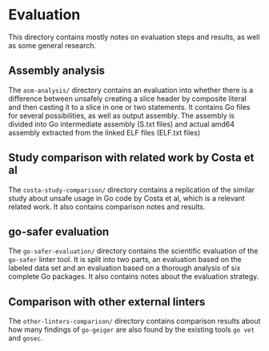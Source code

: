 # Evaluation

This directory contains mostly notes on evaluation steps and results, as well as some general research.


## Assembly analysis

The `asm-analysis/` directory contains an evaluation into whether there is a difference between unsafely creating a
slice header by composite literal and then casting it to a slice in one or two statements. It contains Go files for
several possibilities, as well as output assembly. The assembly is divided into Go intermediate assembly (S.txt files) 
and actual amd64 assembly extracted from the linked ELF files (ELF.txt files)


## Study comparison with related work by Costa et al

The `costa-study-comparison/` directory contains a replication of the similar study about unsafe usage in Go code by
Costa et al, which is a relevant related work. It also contains comparison notes and results.


## go-safer evaluation

The `go-safer-evaluation/` directory contains the scientific evaluation of the `go-safer` linter tool. It is split into
two parts, an evaluation based on the labeled data set and an evaluation based on a thorough analysis of six complete
Go packages. It also contains notes about the evaluation strategy.


## Comparison with other external linters

The `other-linters-comparison/` directory contains comparison results about how many findings of `go-geiger` are also
found by the existing tools `go vet` and `gosec`.
